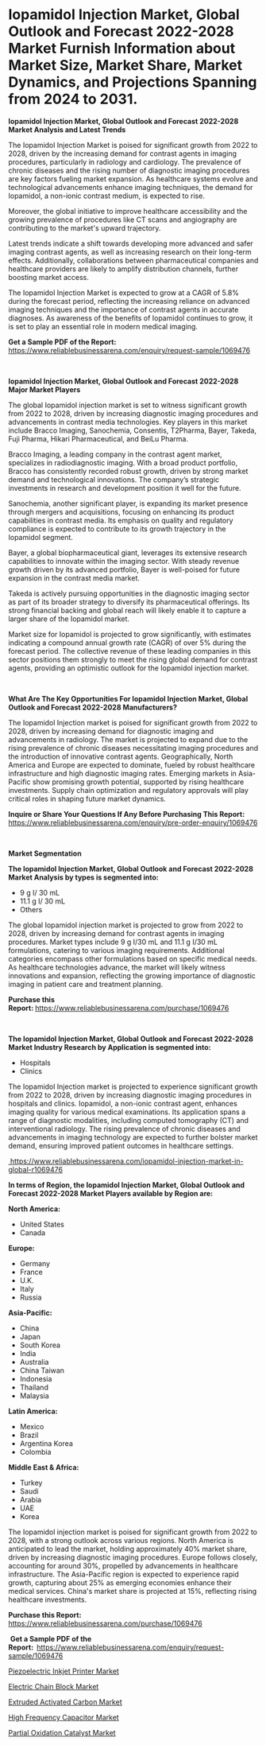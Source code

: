 <p><h1>Iopamidol Injection Market, Global Outlook and Forecast 2022-2028 Market Furnish Information about Market Size, Market Share, Market Dynamics, and Projections Spanning from 2024 to 2031.</h1></p><p><strong>Iopamidol Injection Market, Global Outlook and Forecast 2022-2028 Market Analysis and Latest Trends</strong></p>
<p><p>The Iopamidol Injection Market is poised for significant growth from 2022 to 2028, driven by the increasing demand for contrast agents in imaging procedures, particularly in radiology and cardiology. The prevalence of chronic diseases and the rising number of diagnostic imaging procedures are key factors fueling market expansion. As healthcare systems evolve and technological advancements enhance imaging techniques, the demand for Iopamidol, a non-ionic contrast medium, is expected to rise. </p><p>Moreover, the global initiative to improve healthcare accessibility and the growing prevalence of procedures like CT scans and angiography are contributing to the market's upward trajectory. </p><p>Latest trends indicate a shift towards developing more advanced and safer imaging contrast agents, as well as increasing research on their long-term effects. Additionally, collaborations between pharmaceutical companies and healthcare providers are likely to amplify distribution channels, further boosting market access.</p><p>The Iopamidol Injection Market is expected to grow at a CAGR of 5.8% during the forecast period, reflecting the increasing reliance on advanced imaging techniques and the importance of contrast agents in accurate diagnoses. As awareness of the benefits of Iopamidol continues to grow, it is set to play an essential role in modern medical imaging.</p></p>
<p><strong>Get a Sample PDF of the Report:&nbsp;</strong> <a href="https://www.reliablebusinessarena.com/enquiry/request-sample/1069476">https://www.reliablebusinessarena.com/enquiry/request-sample/1069476</a></p>
<p>&nbsp;</p>
<p><strong>Iopamidol Injection Market, Global Outlook and Forecast 2022-2028 Major Market Players</strong></p>
<p><p>The global Iopamidol injection market is set to witness significant growth from 2022 to 2028, driven by increasing diagnostic imaging procedures and advancements in contrast media technologies. Key players in this market include Bracco Imaging, Sanochemia, Consentis, T2Pharma, Bayer, Takeda, Fuji Pharma, Hikari Pharmaceutical, and BeiLu Pharma.</p><p>Bracco Imaging, a leading company in the contrast agent market, specializes in radiodiagnostic imaging. With a broad product portfolio, Bracco has consistently recorded robust growth, driven by strong market demand and technological innovations. The company’s strategic investments in research and development position it well for the future.</p><p>Sanochemia, another significant player, is expanding its market presence through mergers and acquisitions, focusing on enhancing its product capabilities in contrast media. Its emphasis on quality and regulatory compliance is expected to contribute to its growth trajectory in the Iopamidol segment.</p><p>Bayer, a global biopharmaceutical giant, leverages its extensive research capabilities to innovate within the imaging sector. With steady revenue growth driven by its advanced portfolio, Bayer is well-poised for future expansion in the contrast media market.</p><p>Takeda is actively pursuing opportunities in the diagnostic imaging sector as part of its broader strategy to diversify its pharmaceutical offerings. Its strong financial backing and global reach will likely enable it to capture a larger share of the Iopamidol market.</p><p>Market size for Iopamidol is projected to grow significantly, with estimates indicating a compound annual growth rate (CAGR) of over 5% during the forecast period. The collective revenue of these leading companies in this sector positions them strongly to meet the rising global demand for contrast agents, providing an optimistic outlook for the Iopamidol injection market.</p></p>
<p>&nbsp;</p>
<p><strong>What Are The Key Opportunities For Iopamidol Injection Market, Global Outlook and Forecast 2022-2028 Manufacturers?</strong></p>
<p><p>The Iopamidol Injection market is poised for significant growth from 2022 to 2028, driven by increasing demand for diagnostic imaging and advancements in radiology. The market is projected to expand due to the rising prevalence of chronic diseases necessitating imaging procedures and the introduction of innovative contrast agents. Geographically, North America and Europe are expected to dominate, fueled by robust healthcare infrastructure and high diagnostic imaging rates. Emerging markets in Asia-Pacific show promising growth potential, supported by rising healthcare investments. Supply chain optimization and regulatory approvals will play critical roles in shaping future market dynamics.</p></p>
<p><strong>Inquire or Share Your Questions If Any Before Purchasing This Report:</strong> <a href="https://www.reliablebusinessarena.com/enquiry/pre-order-enquiry/1069476">https://www.reliablebusinessarena.com/enquiry/pre-order-enquiry/1069476</a></p>
<p>&nbsp;</p>
<p><strong>Market Segmentation</strong></p>
<p><strong>The Iopamidol Injection Market, Global Outlook and Forecast 2022-2028 Market Analysis by types is segmented into:</strong></p>
<p><ul><li>9 g I/ 30 mL</li><li>11.1 g I/ 30 mL</li><li>Others</li></ul></p>
<p><p>The global Iopamidol injection market is projected to grow from 2022 to 2028, driven by increasing demand for contrast agents in imaging procedures. Market types include 9 g I/30 mL and 11.1 g I/30 mL formulations, catering to various imaging requirements. Additional categories encompass other formulations based on specific medical needs. As healthcare technologies advance, the market will likely witness innovations and expansion, reflecting the growing importance of diagnostic imaging in patient care and treatment planning.</p></p>
<p><strong>Purchase this Report:&nbsp;</strong><a href="https://www.reliablebusinessarena.com/purchase/1069476">https://www.reliablebusinessarena.com/purchase/1069476</a></p>
<p>&nbsp;</p>
<p><strong>The Iopamidol Injection Market, Global Outlook and Forecast 2022-2028 Market Industry Research by Application is segmented into:</strong></p>
<p><ul><li>Hospitals</li><li>Clinics</li></ul></p>
<p><p>The Iopamidol Injection market is projected to experience significant growth from 2022 to 2028, driven by increasing diagnostic imaging procedures in hospitals and clinics. Iopamidol, a non-ionic contrast agent, enhances imaging quality for various medical examinations. Its application spans a range of diagnostic modalities, including computed tomography (CT) and interventional radiology. The rising prevalence of chronic diseases and advancements in imaging technology are expected to further bolster market demand, ensuring improved patient outcomes in healthcare settings.</p></p>
<p><a href="https://www.reliablebusinessarena.com/iopamidol-injection-market-in-global-r1069476">&nbsp;https://www.reliablebusinessarena.com/iopamidol-injection-market-in-global-r1069476</a></p>
<p><strong>In terms of Region, the Iopamidol Injection Market, Global Outlook and Forecast 2022-2028 Market Players available by Region are:</strong></p>
<p>
    <p> <strong> North America: </strong>
        <ul>
            <li>United States</li>
            <li>Canada</li>
        </ul>
        </p> 
    <p> <strong> Europe: </strong>
        <ul>
            <li>Germany</li>
            <li>France</li>
            <li>U.K.</li>
            <li>Italy</li>
            <li>Russia</li>
        </ul>
        </p> 
    <p> <strong> Asia-Pacific: </strong>
        <ul>
            <li>China</li>
            <li>Japan</li>
            <li>South Korea</li>
            <li>India</li>
            <li>Australia</li>
            <li>China Taiwan</li>
            <li>Indonesia</li>
            <li>Thailand</li>
            <li>Malaysia</li>
        </ul>
        </p> 
    <p> <strong> Latin America: </strong>
        <ul>
            <li>Mexico</li>
            <li>Brazil</li>
            <li>Argentina Korea</li>
            <li>Colombia</li>
        </ul>
        </p> 
    <p> <strong> Middle East & Africa: </strong>
        <ul>
            <li>Turkey</li>
            <li>Saudi</li>
            <li>Arabia</li>
            <li>UAE</li>
            <li>Korea</li>
        </ul>
    </p>
    </p>
<p><p>The Iopamidol injection market is poised for significant growth from 2022 to 2028, with a strong outlook across various regions. North America is anticipated to lead the market, holding approximately 40% market share, driven by increasing diagnostic imaging procedures. Europe follows closely, accounting for around 30%, propelled by advancements in healthcare infrastructure. The Asia-Pacific region is expected to experience rapid growth, capturing about 25% as emerging economies enhance their medical services. China's market share is projected at 15%, reflecting rising healthcare investments.</p></p>
<p><strong>Purchase this Report: </strong><a href="https://www.reliablebusinessarena.com/purchase/1069476">https://www.reliablebusinessarena.com/purchase/1069476</a></p>
<p>&nbsp;<strong>Get a Sample PDF of the Report:&nbsp;&nbsp;</strong><a href="https://www.reliablebusinessarena.com/enquiry/request-sample/1069476">https://www.reliablebusinessarena.com/enquiry/request-sample/1069476</a></p>
<p><strong></strong></p>
<p><p><a href="https://medium.com/@staceyhilll67/this-report-aims-to-deliver-an-in-depth-analysis-of-the-global-piezoelectric-inkjet-printer-market-8f76568b3e68">Piezoelectric Inkjet Printer Market</a></p><p><a href="https://www.linkedin.com/pulse/market-forecast-global-electric-chain-block-trends-impact-analysis-ouq7f?trackingId=rUIB9M1nRcmxYcn%2Fk3gdDw%3D%3D">Electric Chain Block Market</a></p><p><a href="https://issuu.com/reportprime-2/docs/extruded-activated-carbon-market-si_198dff64148233">Extruded Activated Carbon Market</a></p><p><a href="https://medium.com/@delaneyhayes2022/the-high-frequency-capacitor-market-prioritizes-cost-control-and-efficiency-enhancement-2d7b08ddeff8">High Frequency Capacitor Market</a></p><p><a href="https://issuu.com/reportprime-2/docs/partial-oxidation-catalyst-market-s_7f529f0daad6d7">Partial Oxidation Catalyst Market</a></p></p>